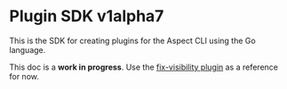 # Plugin SDK v1alpha7

This is the SDK for creating plugins for the Aspect CLI using the Go language.

This doc is a **work in progress**. Use the
[fix-visibility plugin](/plugins/fix-visibility) as a reference for now.
